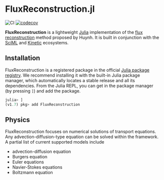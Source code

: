 # FluxReconstruction.jl

![CI](https://img.shields.io/github/actions/workflow/status/vavrines/FluxReconstruction.jl/ci.yml?branch=master&style=flat-square)
[![codecov](https://img.shields.io/codecov/c/github/vavrines/FluxReconstruction.jl?style=flat-square)](https://codecov.io/gh/vavrines/FluxReconstruction.jl)

**FluxReconstruction** is a lightweight [Julia](https://julialang.org) implementation of the [flux reconstruction](https://arc.aiaa.org/doi/10.2514/6.2007-4079) method proposed by Huynh.
It is built in conjunction with the [SciML](https://github.com/SciML/DifferentialEquations.jl) and [Kinetic](https://github.com/vavrines/Kinetic.jl) ecosystems.

## Installation

FluxReconstruction is a registered package in the official [Julia package registry](https://github.com/JuliaRegistries/General).
We recommend installing it with the built-in Julia package manager, which automatically locates a stable release and all its dependencies.
From the Julia REPL, you can get in the package manager (by pressing `]`) and add the package.

```julia
julia> ]
(v1.7) pkg> add FluxReconstruction
```

## Physics

FluxReconstruction focuses on numerical solutions of transport equations.
Any advection-diffusion-type equation can be solved within the framework.
A partial list of current supported models include
- advection-diffusion equation
- Burgers equation
- Euler equations
- Navier-Stokes equations
- Boltzmann equation
